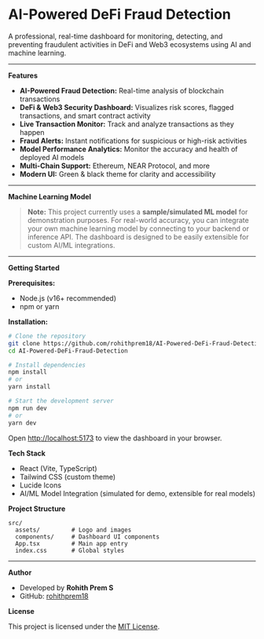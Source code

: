 # **AI-Powered DeFi Fraud Detection**

A professional, real-time dashboard for monitoring, detecting, and preventing fraudulent activities in DeFi and Web3 ecosystems using AI and machine learning.

---

**Features**
- **AI-Powered Fraud Detection:** Real-time analysis of blockchain transactions
- **DeFi & Web3 Security Dashboard:** Visualizes risk scores, flagged transactions, and smart contract activity
- **Live Transaction Monitor:** Track and analyze transactions as they happen
- **Fraud Alerts:** Instant notifications for suspicious or high-risk activities
- **Model Performance Analytics:** Monitor the accuracy and health of deployed AI models
- **Multi-Chain Support:** Ethereum, NEAR Protocol, and more
- **Modern UI:** Green & black theme for clarity and accessibility

---

**Machine Learning Model**

> **Note:** This project currently uses a **sample/simulated ML model** for demonstration purposes. For real-world accuracy, you can integrate your own machine learning model by connecting to your backend or inference API. The dashboard is designed to be easily extensible for custom AI/ML integrations.

---

**Getting Started**

**Prerequisites:**
- Node.js (v16+ recommended)
- npm or yarn

**Installation:**
```bash
# Clone the repository
git clone https://github.com/rohithprem18/AI-Powered-DeFi-Fraud-Detection.git
cd AI-Powered-DeFi-Fraud-Detection

# Install dependencies
npm install
# or
yarn install

# Start the development server
npm run dev
# or
yarn dev
```

Open [http://localhost:5173](http://localhost:5173) to view the dashboard in your browser.


**Tech Stack**
- React (Vite, TypeScript)
- Tailwind CSS (custom theme)
- Lucide Icons
- AI/ML Model Integration (simulated for demo, extensible for real models)

**Project Structure**
```
src/
  assets/         # Logo and images
  components/     # Dashboard UI components
  App.tsx         # Main app entry
  index.css       # Global styles
```

---

**Author**
- Developed by **Rohith Prem S**  
- GitHub: [rohithprem18](https://github.com/rohithprem18)

**License**

This project is licensed under the [MIT License](LICENSE). 
